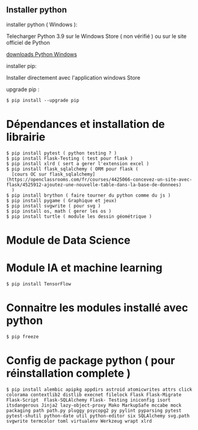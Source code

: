 ## Installer python

installer python ( Windows ):

Telecharger Python 3.9 sur le Windows Store ( non vérifié )
ou sur le site officiel de Python

[downloads Python Windows](https://www.python.org/downloads/windows/)

installer pip:

Installer directement avec l'application windows Store

upgrade pip :


    $ pip install --upgrade pip


Dépendances et installation de librairie
========================================


    $ pip install pytest ( python testing ? )
    $ pip install Flask-Testing ( test pour flask )
    $ pip install xlrd ( sert a gerer l'extension excel )
    $ pip install flask_sqlalchemy ( ORM pour flask (
      [cours OC sur flask_sqlalchemy](https://openclassrooms.com/fr/courses/4425066-concevez-un-site-avec-flask/4525912-ajoutez-une-nouvelle-table-dans-la-base-de-donnees)
      )
    $ pip install brython ( faire tourner du python comme du js )
    $ pip install pygame ( Graphique et jeux)
    $ pip install svgwrite ( pour svg )
    $ pip install os, math ( gerer les os )
    $ pip install turtle ( module les dessin géométrique )

Module de Data Science
========================================

Module IA et machine learning
========================================


    $ pip install TensorFlow

Connaitre les modules installé avec python
==========================================


    $ pip freeze

Config de package python ( pour réinstallation complete )
==========================================================


    $ pip install alembic apipkg appdirs astroid atomicwrites attrs click colorama contextlib2 distlib execnet filelock Flask Flask-Migrate Flask-Script  Flask-SQLAlchemy Flask- Testing iniconfig isort itsdangerous Jinja2 lazy-object-proxy Mako MarkupSafe mccabe mock packaging path path.py pluggy psycopg2 py pylint pyparsing pytest pytest-shutil python-date util python-editor six SQLAlchemy svg.path svgwrite termcolor toml virtualenv Werkzeug wrapt xlrd
